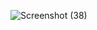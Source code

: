 
![Screenshot (38)](https://user-images.githubusercontent.com/88973408/228040996-11eb56dc-2d2c-42ea-bd75-16e24239bbc0.png)
